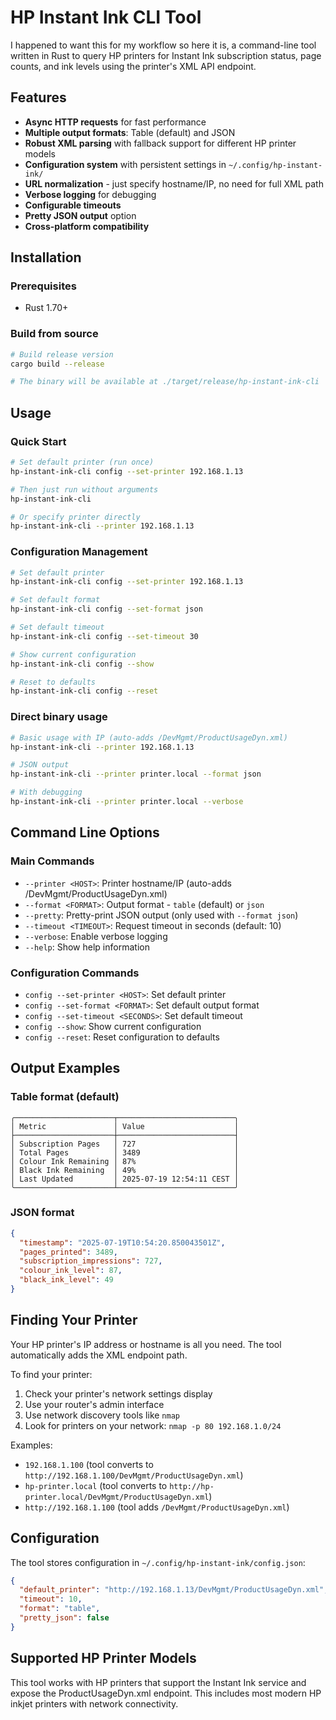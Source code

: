 # HP Instant Ink CLI Tool

I happened to want this for my workflow so here it is, a command-line tool written in Rust to query HP printers for Instant Ink subscription status, page counts, and ink levels using the printer's XML API endpoint.

## Features

- **Async HTTP requests** for fast performance
- **Multiple output formats**: Table (default) and JSON
- **Robust XML parsing** with fallback support for different HP printer models
- **Configuration system** with persistent settings in `~/.config/hp-instant-ink/`
- **URL normalization** - just specify hostname/IP, no need for full XML path
- **Verbose logging** for debugging
- **Configurable timeouts**
- **Pretty JSON output** option
- **Cross-platform compatibility**

## Installation

### Prerequisites

- Rust 1.70+

### Build from source

```bash
# Build release version
cargo build --release

# The binary will be available at ./target/release/hp-instant-ink-cli
```

## Usage

### Quick Start

```bash
# Set default printer (run once)
hp-instant-ink-cli config --set-printer 192.168.1.13

# Then just run without arguments
hp-instant-ink-cli

# Or specify printer directly
hp-instant-ink-cli --printer 192.168.1.13
```

### Configuration Management

```bash
# Set default printer
hp-instant-ink-cli config --set-printer 192.168.1.13

# Set default format
hp-instant-ink-cli config --set-format json

# Set default timeout
hp-instant-ink-cli config --set-timeout 30

# Show current configuration
hp-instant-ink-cli config --show

# Reset to defaults
hp-instant-ink-cli config --reset
```

### Direct binary usage

```bash
# Basic usage with IP (auto-adds /DevMgmt/ProductUsageDyn.xml)
hp-instant-ink-cli --printer 192.168.1.13

# JSON output
hp-instant-ink-cli --printer printer.local --format json

# With debugging
hp-instant-ink-cli --printer printer.local --verbose
```

## Command Line Options

### Main Commands

- `--printer <HOST>`: Printer hostname/IP (auto-adds /DevMgmt/ProductUsageDyn.xml)
- `--format <FORMAT>`: Output format - `table` (default) or `json`
- `--pretty`: Pretty-print JSON output (only used with `--format json`)
- `--timeout <TIMEOUT>`: Request timeout in seconds (default: 10)
- `--verbose`: Enable verbose logging
- `--help`: Show help information

### Configuration Commands

- `config --set-printer <HOST>`: Set default printer
- `config --set-format <FORMAT>`: Set default output format
- `config --set-timeout <SECONDS>`: Set default timeout
- `config --show`: Show current configuration
- `config --reset`: Reset configuration to defaults

## Output Examples

### Table format (default)

```plaintext
╭──────────────────────┬──────────────────────────╮
│ Metric               │ Value                    │
├──────────────────────┼──────────────────────────┤
│ Subscription Pages   │ 727                      │
│ Total Pages          │ 3489                     │
│ Colour Ink Remaining │ 87%                      │
│ Black Ink Remaining  │ 49%                      │
│ Last Updated         │ 2025-07-19 12:54:11 CEST │
╰──────────────────────┴──────────────────────────╯
```

### JSON format

```json
{
  "timestamp": "2025-07-19T10:54:20.850043501Z",
  "pages_printed": 3489,
  "subscription_impressions": 727,
  "colour_ink_level": 87,
  "black_ink_level": 49
}
```

## Finding Your Printer

Your HP printer's IP address or hostname is all you need. The tool automatically adds the XML endpoint path.

To find your printer:

1. Check your printer's network settings display
2. Use your router's admin interface  
3. Use network discovery tools like `nmap`
4. Look for printers on your network: `nmap -p 80 192.168.1.0/24`

Examples:

- `192.168.1.100` (tool converts to `http://192.168.1.100/DevMgmt/ProductUsageDyn.xml`)
- `hp-printer.local` (tool converts to `http://hp-printer.local/DevMgmt/ProductUsageDyn.xml`)
- `http://192.168.1.100` (tool adds `/DevMgmt/ProductUsageDyn.xml`)

## Configuration

The tool stores configuration in `~/.config/hp-instant-ink/config.json`:

```json
{
  "default_printer": "http://192.168.1.13/DevMgmt/ProductUsageDyn.xml",
  "timeout": 10,
  "format": "table",
  "pretty_json": false
}
```

## Supported HP Printer Models

This tool works with HP printers that support the Instant Ink service and expose the ProductUsageDyn.xml endpoint. This includes most modern HP inkjet printers with network connectivity.
